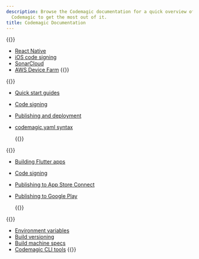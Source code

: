 ```yaml
---
description: Browse the Codemagic documentation for a quick overview of how to configure
  Codemagic to get the most out of it.
title: Codemagic Documentation
---
```


<div class="links-group-wrap">

{{<links-group title="Sample projects">}}

- [React Native](https://github.com/codemagic-ci-cd/codemagic-sample-projects/tree/main/react-native)
- [iOS code signing](https://github.com/codemagic-ci-cd/codemagic-sample-projects/tree/main/ios/ios-automatic-code-signing-demo-project)
- [SonarCloud](https://github.com/codemagic-ci-cd/sonarcloud-sample-project)
- [AWS Device Farm](https://github.com/codemagic-ci-cd/codemagic-sample-projects/tree/main/android/android-espresso-demo-project)
  {{</links-group>}}

{{<links-group title="Codemagic.yaml">}}

- [Quick start guides](../yaml-quick-start/codemagic-sample-projects)
- [Code signing](../yaml-code-signing/signing-ios/)
- [Publishing and deployment](../yaml-publishing/distribution/)
- [codemagic.yaml syntax](../yaml/yaml-getting-started)

  {{</links-group>}}

{{<links-group title="Flutter Workflow Editor">}}

- [Building Flutter apps](../flutter-configuration/flutter-projects/)
- [Code signing](/flutter-code-signing/ios-code-signing/)
- [Publishing to App Store Connect](../flutter-publishing/publishing-to-app-store/)
- [Publishing to Google Play](../flutter-publishing/publishing-to-google-play/)

  {{</links-group>}}

{{<links-group title="Popular articles">}}

- [Environment variables](../variables/environment-variables)
- [Build versioning](../configuration/build-versioning)
- [Build machine specs](../specs/machine-type/)
- [Codemagic CLI tools](../cli/codemagic-cli-tools/)
{{</links-group>}}
</div>
